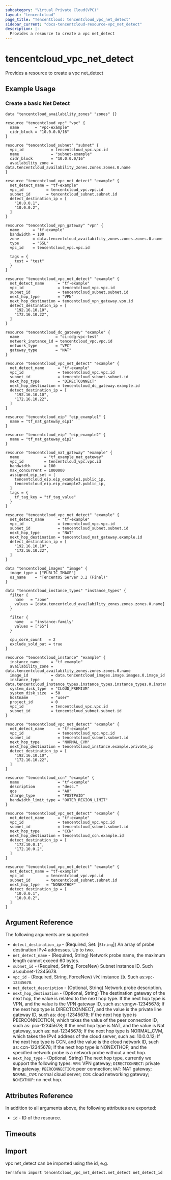 ```yaml
---
subcategory: "Virtual Private Cloud(VPC)"
layout: "tencentcloud"
page_title: "TencentCloud: tencentcloud_vpc_net_detect"
sidebar_current: "docs-tencentcloud-resource-vpc_net_detect"
description: |-
  Provides a resource to create a vpc net_detect
---
```


# tencentcloud_vpc_net_detect

Provides a resource to create a vpc net_detect

## Example Usage

### Create a basic Net Detect

```hcl
data "tencentcloud_availability_zones" "zones" {}

resource "tencentcloud_vpc" "vpc" {
  name       = "vpc-example"
  cidr_block = "10.0.0.0/16"
}

resource "tencentcloud_subnet" "subnet" {
  vpc_id            = tencentcloud_vpc.vpc.id
  name              = "subnet-example"
  cidr_block        = "10.0.0.0/16"
  availability_zone = data.tencentcloud_availability_zones.zones.zones.0.name
}

resource "tencentcloud_vpc_net_detect" "example" {
  net_detect_name = "tf-example"
  vpc_id          = tencentcloud_vpc.vpc.id
  subnet_id       = tencentcloud_subnet.subnet.id
  detect_destination_ip = [
    "10.0.0.1",
    "10.0.0.2",
  ]
}
```



```hcl
resource "tencentcloud_vpn_gateway" "vpn" {
  name      = "tf-example"
  bandwidth = 100
  zone      = data.tencentcloud_availability_zones.zones.zones.0.name
  type      = "SSL"
  vpc_id    = tencentcloud_vpc.vpc.id

  tags = {
    test = "test"
  }
}

resource "tencentcloud_vpc_net_detect" "example" {
  net_detect_name      = "tf-example"
  vpc_id               = tencentcloud_vpc.vpc.id
  subnet_id            = tencentcloud_subnet.subnet.id
  next_hop_type        = "VPN"
  next_hop_destination = tencentcloud_vpn_gateway.vpn.id
  detect_destination_ip = [
    "192.16.10.10",
    "172.16.10.22",
  ]
}
```



```hcl
resource "tencentcloud_dc_gateway" "example" {
  name                = "ci-cdg-vpc-test"
  network_instance_id = tencentcloud_vpc.vpc.id
  network_type        = "VPC"
  gateway_type        = "NAT"
}

resource "tencentcloud_vpc_net_detect" "example" {
  net_detect_name      = "tf-example"
  vpc_id               = tencentcloud_vpc.vpc.id
  subnet_id            = tencentcloud_subnet.subnet.id
  next_hop_type        = "DIRECTCONNECT"
  next_hop_destination = tencentcloud_dc_gateway.example.id
  detect_destination_ip = [
    "192.16.10.10",
    "172.16.10.22",
  ]
}
```



```hcl
resource "tencentcloud_eip" "eip_example1" {
  name = "tf_nat_gateway_eip1"
}

resource "tencentcloud_eip" "eip_example2" {
  name = "tf_nat_gateway_eip2"
}

resource "tencentcloud_nat_gateway" "example" {
  name           = "tf_example_nat_gateway"
  vpc_id         = tencentcloud_vpc.vpc.id
  bandwidth      = 100
  max_concurrent = 1000000
  assigned_eip_set = [
    tencentcloud_eip.eip_example1.public_ip,
    tencentcloud_eip.eip_example2.public_ip,
  ]
  tags = {
    tf_tag_key = "tf_tag_value"
  }
}

resource "tencentcloud_vpc_net_detect" "example" {
  net_detect_name      = "tf-example"
  vpc_id               = tencentcloud_vpc.vpc.id
  subnet_id            = tencentcloud_subnet.subnet.id
  next_hop_type        = "NAT"
  next_hop_destination = tencentcloud_nat_gateway.example.id
  detect_destination_ip = [
    "192.16.10.10",
    "172.16.10.22",
  ]
}
```



```hcl
data "tencentcloud_images" "image" {
  image_type = ["PUBLIC_IMAGE"]
  os_name    = "TencentOS Server 3.2 (Final)"
}

data "tencentcloud_instance_types" "instance_types" {
  filter {
    name   = "zone"
    values = [data.tencentcloud_availability_zones.zones.zones.0.name]
  }

  filter {
    name   = "instance-family"
    values = ["S5"]
  }

  cpu_core_count   = 2
  exclude_sold_out = true
}

resource "tencentcloud_instance" "example" {
  instance_name     = "tf_example"
  availability_zone = data.tencentcloud_availability_zones.zones.zones.0.name
  image_id          = data.tencentcloud_images.image.images.0.image_id
  instance_type     = data.tencentcloud_instance_types.instance_types.instance_types.0.instance_type
  system_disk_type  = "CLOUD_PREMIUM"
  system_disk_size  = 50
  hostname          = "user"
  project_id        = 0
  vpc_id            = tencentcloud_vpc.vpc.id
  subnet_id         = tencentcloud_subnet.subnet.id
}

resource "tencentcloud_vpc_net_detect" "example" {
  net_detect_name      = "tf-example"
  vpc_id               = tencentcloud_vpc.vpc.id
  subnet_id            = tencentcloud_subnet.subnet.id
  next_hop_type        = "NORMAL_CVM"
  next_hop_destination = tencentcloud_instance.example.private_ip
  detect_destination_ip = [
    "192.16.10.10",
    "172.16.10.22",
  ]
}
```



```hcl
resource "tencentcloud_ccn" "example" {
  name                 = "tf-example"
  description          = "desc."
  qos                  = "AU"
  charge_type          = "POSTPAID"
  bandwidth_limit_type = "OUTER_REGION_LIMIT"
}

resource "tencentcloud_vpc_net_detect" "example" {
  net_detect_name      = "tf-example"
  vpc_id               = tencentcloud_vpc.vpc.id
  subnet_id            = tencentcloud_subnet.subnet.id
  next_hop_type        = "CCN"
  next_hop_destination = tencentcloud_ccn.example.id
  detect_destination_ip = [
    "172.10.0.1",
    "172.10.0.2",
  ]
}
```



```hcl
resource "tencentcloud_vpc_net_detect" "example" {
  net_detect_name = "tf-example"
  vpc_id          = tencentcloud_vpc.vpc.id
  subnet_id       = tencentcloud_subnet.subnet.id
  next_hop_type   = "NONEXTHOP"
  detect_destination_ip = [
    "10.0.0.1",
    "10.0.0.2",
  ]
}
```

## Argument Reference

The following arguments are supported:

* `detect_destination_ip` - (Required, Set: [`String`]) An array of probe destination IPv4 addresses. Up to two.
* `net_detect_name` - (Required, String) Network probe name, the maximum length cannot exceed 60 bytes.
* `subnet_id` - (Required, String, ForceNew) Subnet instance ID. Such as:subnet-12345678.
* `vpc_id` - (Required, String, ForceNew) `VPC` instance `ID`. Such as:`vpc-12345678`.
* `net_detect_description` - (Optional, String) Network probe description.
* `next_hop_destination` - (Optional, String) The destination gateway of the next hop, the value is related to the next hop type. If the next hop type is VPN, and the value is the VPN gateway ID, such as: vpngw-12345678; If the next hop type is DIRECTCONNECT, and the value is the private line gateway ID, such as: dcg-12345678; If the next hop type is PEERCONNECTION, which takes the value of the peer connection ID, such as: pcx-12345678; If the next hop type is NAT, and the value is Nat gateway, such as: nat-12345678; If the next hop type is NORMAL_CVM, which takes the IPv4 address of the cloud server, such as: 10.0.0.12; If the next hop type is CCN, and the value is the cloud network ID, such as: ccn-12345678; If the next hop type is NONEXTHOP, and the specified network probe is a network probe without a next hop.
* `next_hop_type` - (Optional, String) The next hop type, currently we support the following types: `VPN`: VPN gateway; `DIRECTCONNECT`: private line gateway; `PEERCONNECTION`: peer connection; `NAT`: NAT gateway; `NORMAL_CVM`: normal cloud server; `CCN`: cloud networking gateway; `NONEXTHOP`: no next hop.

## Attributes Reference

In addition to all arguments above, the following attributes are exported:

* `id` - ID of the resource.



## Timeouts

<no value>


## Import

vpc net_detect can be imported using the id, e.g.

```
terraform import tencentcloud_vpc_net_detect.net_detect net_detect_id
```


